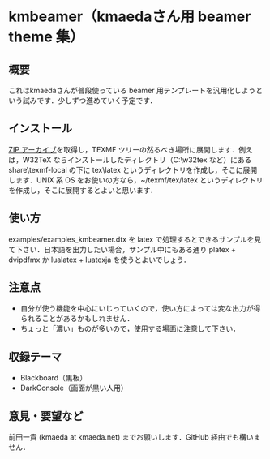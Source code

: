 kmbeamer（kmaedaさん用 beamer theme 集）
=======================================

概要
----

これはkmaedaさんが普段使っている beamer 用テンプレートを汎用化しようという試みです．少しずつ進めていく予定です．

インストール
------------

[ZIP アーカイブ](https://github.com/kmaed/kmbeamer/archive/master.zip)を取得し，TEXMF ツリーの然るべき場所に展開します．例えば，W32TeX ならインストールしたディレクトリ（C:\w32tex など）にある share\texmf-local の下に tex\latex というディレクトリを作成し，そこに展開します．UNIX 系 OS をお使いの方なら，~/texmf/tex/latex というディレクトリを作成し，そこに展開するとよいと思います．

使い方
------

examples/examples_kmbeamer.dtx を latex で処理するとできるサンプルを見て下さい．日本語を出力したい場合，サンプル中にもある通り platex + dvipdfmx か lualatex + luatexja を使うとよいでしょう．

注意点
------

 * 自分が使う機能を中心にいじっていくので，使い方によっては変な出力が得られることがあるかもしれません．
 * ちょっと「濃い」ものが多いので，使用する場面に注意して下さい．

収録テーマ
---------

 * Blackboard（黒板）
 * DarkConsole（画面が黒い人用）

意見・要望など
-------------

前田一貴 (kmaeda at kmaeda.net) までお願いします．GitHub 経由でも構いません．
